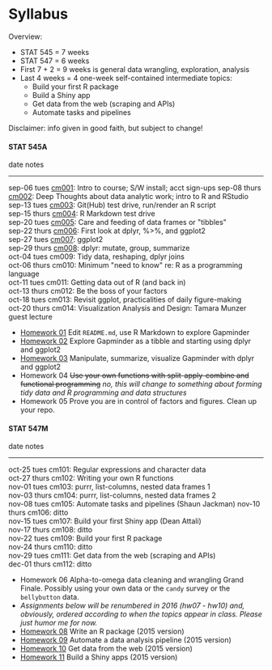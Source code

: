 # Syllabus



Overview:

  * STAT 545 = 7 weeks
  * STAT 547 = 6 weeks
  * First 7 + 2 = 9 weeks is general data wrangling, exploration, analysis
  * Last 4 weeks = 4 one-week self-contained intermediate topics:
    - Build your first R package
    - Build a Shiny app
    - Get data from the web (scraping and APIs)
    - Automate tasks and pipelines

Disclaimer: info given in good faith, but subject to change!

<!-- unholy hack to make following two tables less wide and the same wide -->
<style type="text/css">
table {
   max-width: 50%;
}
</style>

#### STAT 545A


date           notes                                                                                                              
-------------  -------------------------------------------------------------------------------------------------------------------
sep-06 tues    <a href="cm001_course-intro-sw-install-account-signup.html">cm001</a>: Intro to course; S/W install; acct sign-ups 
sep-08 thurs   <a href="cm002_r-rstudio-intro.html">cm002</a>: Deep Thoughts about data analytic work; intro to R and RStudio     
sep-13 tues    <a href="cm003_render-git-github-test-drive.html">cm003</a>: Git(Hub) test drive, run/render an R script           
sep-15 thurs   <a href="cm004_claim-repo-test-drive-rmd.html">cm004</a>: R Markdown test drive                                    
sep-20 tues    <a href="cm005_tidyverse-tibbles.html">cm005</a>: Care and feeding of data frames or "tibbles"                     
sep-22 thurs   <a href="cm006_tibbles-dplyr-ggplot2.html">cm006</a>: First look at dplyr, %>%, and ggplot2                        
sep-27 tues    <a href="cm007_ggplot2.html">cm007</a>: ggplot2                                                                    
sep-29 thurs   <a href="cm008_dplyr-single-table.html">cm008</a>: dplyr: mutate, group, summarize                                 
oct-04 tues    cm009: Tidy data, reshaping, dplyr joins                                                                           
oct-06 thurs   cm010: Minimum "need to know" re: R as a programming language                                                      
oct-11 tues    cm011: Getting data out of R (and back in)                                                                         
oct-13 thurs   cm012: Be the boss of your factors                                                                                 
oct-18 tues    cm013: Revisit ggplot, practicalities of daily figure-making                                                       
oct-20 thurs   cm014: Visualization Analysis and Design: Tamara Munzer guest lecture                                              

  * [Homework 01](hw01_edit-README.html) Edit `README.md`, use R Markdown to explore Gapminder
  * [Homework 02](hw02_explore-gapminder-dplyr.html) Explore Gapminder as a tibble and starting using dplyr and ggplot2
  * [Homework 03](hw03_dplyr-and-more-ggplot2.html) Manipulate, summarize, visualize Gapminder with dplyr and ggplot2
  * Homework 04 ~~Use your own functions with split-apply-combine and functional programming~~ *no, this will change to something about forming tidy data and R programming and data structures*
  * Homework 05 Prove you are in control of factors and figures. Clean up your repo.

#### STAT 547M


date           notes                                               
-------------  ----------------------------------------------------
oct-25 tues    cm101: Regular expressions and character data       
oct-27 thurs   cm102: Writing your own R functions                 
nov-01 tues    cm103: purrr, list-columns, nested data frames 1    
nov-03 thurs   cm104: purrr, list-columns, nested data frames 2    
nov-08 tues    cm105: Automate tasks and pipelines (Shaun Jackman) 
nov-10 thurs   cm106: ditto                                        
nov-15 tues    cm107: Build your first Shiny app (Dean Attali)     
nov-17 thurs   cm108: ditto                                        
nov-22 tues    cm109: Build your first R package                   
nov-24 thurs   cm110: ditto                                        
nov-29 tues    cm111: Get data from the web (scraping and APIs)    
dec-01 thurs   cm112: ditto                                        

  * Homework 06 Alpha-to-omega data cleaning and wrangling Grand Finale. Possibly using your own data or the `candy` survey or the `bellybutton` data.
  * *Assignments below will be renumbered in 2016 (hw07 - hw10) and, obviously, ordered according to when the topics appear in class. Please just humor me for now.*
  * [Homework 08](hw08_package.html) Write an R package (2015 version)
  * [Homework 09](hw09_automation.html) Automate a data analysis pipeline (2015 version)
  * [Homework 10](hw10_data-from-web.html) Get data from the web (2015 version)
  * [Homework 11](hw11_shiny.html) Build a Shiny apps (2015 version)
